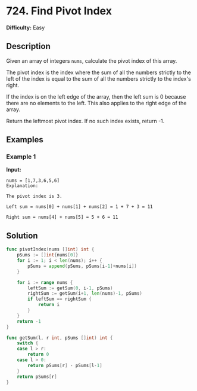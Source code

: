 # 724. Find Pivot Index

**Difficulty:** Easy

## Description

Given an array of integers `nums`, calculate the pivot index of this array.

The pivot index is the index where the sum of all the numbers strictly to the left of the index is equal to the sum of all the numbers strictly to the index's right.

If the index is on the left edge of the array, then the left sum is 0 because there are no elements to the left. This also applies to the right edge of the array.

Return the leftmost pivot index. If no such index exists, return -1.

## Examples

### Example 1

**Input:**

```plaintext
nums = [1,7,3,6,5,6]
Explanation:

The pivot index is 3.

Left sum = nums[0] + nums[1] + nums[2] = 1 + 7 + 3 = 11

Right sum = nums[4] + nums[5] = 5 + 6 = 11
```

## Solution
```go
func pivotIndex(nums []int) int {
	pSums := []int{nums[0]}
	for i := 1; i < len(nums); i++ {
		pSums = append(pSums, pSums[i-1]+nums[i])
	}

	for i := range nums {
		leftSum := getSum(0, i-1, pSums)
		rightSum := getSum(i+1, len(nums)-1, pSums)
		if leftSum == rightSum {
			return i
		}
	}
	return -1
}

func getSum(l, r int, pSums []int) int {
	switch {
	case l > r:
		return 0
	case l > 0:
		return pSums[r] - pSums[l-1]
	}
	return pSums[r]
}
```